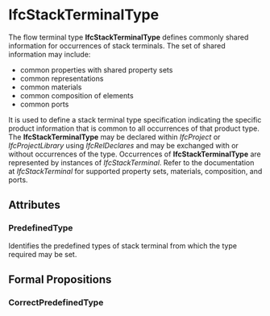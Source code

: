 # IfcStackTerminalType

The flow terminal type **IfcStackTerminalType** defines commonly shared information for occurrences of stack terminals. The set of shared information may include:

* common properties with shared property sets
* common representations
* common materials
* common composition of elements
* common ports

It is used to define a stack terminal type specification indicating the specific product information that is common to all occurrences of that product type. The **IfcStackTerminalType** may be declared within _IfcProject_ or _IfcProjectLibrary_ using _IfcRelDeclares_ and may be exchanged with or without occurrences of the type. Occurrences of **IfcStackTerminalType** are represented by instances of _IfcStackTerminal_. Refer to the documentation at _IfcStackTerminal_ for supported property sets, materials, composition, and ports.

## Attributes

### PredefinedType
Identifies the predefined types of stack terminal from which the type required may be set.

## Formal Propositions

### CorrectPredefinedType

